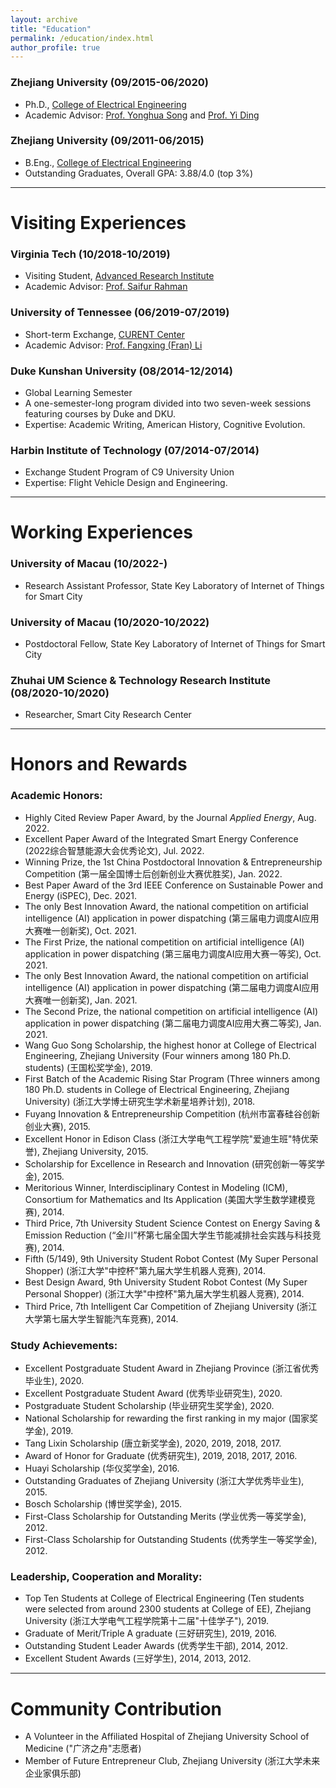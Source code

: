```yaml
---
layout: archive
title: "Education"
permalink: /education/index.html
author_profile: true
---
```


### Zhejiang University (09/2015-06/2020) 

- Ph.D., [College of Electrical Engineering](http://ee.zju.edu.cn/)
- Academic Advisor: [Prof. Yonghua Song](https://rto.um.edu.mo/biography/) and [Prof. Yi Ding](https://person.zju.edu.cn/en/110)



### Zhejiang University (09/2011-06/2015)

- B.Eng., [College of Electrical Engineering](http://ee.zju.edu.cn/)
- Outstanding Graduates, Overall GPA: 3.88/4.0 (top 3%)





------

# Visiting Experiences

### Virginia Tech (10/2018-10/2019)

- Visiting Student, [Advanced Research Institute](https://ari.vt.edu/)
- Academic Advisor: [Prof. Saifur Rahman](http://www.saifurrahman.org/)



### University of Tennessee (06/2019-07/2019)

- Short-term Exchange, [CURENT Center](https://curent.utk.edu/)
- Academic Advisor: [Prof. Fangxing (Fran) Li](http://web.eecs.utk.edu/~fli6/)

 

### Duke Kunshan University (08/2014-12/2014)

- Global Learning Semester
- A one-semester-long program divided into two seven-week sessions featuring courses by Duke and DKU.
- Expertise: Academic Writing, American History, Cognitive Evolution.



### Harbin Institute of Technology (07/2014-07/2014)

- Exchange Student Program of C9 University Union
- Expertise: Flight Vehicle Design and Engineering.





------

# Working Experiences

### University of Macau (10/2022-)

- Research Assistant Professor, State Key Laboratory of Internet of Things for Smart City



### University of Macau (10/2020-10/2022)

- Postdoctoral Fellow, State Key Laboratory of Internet of Things for Smart City



### Zhuhai UM Science & Technology Research Institute (08/2020-10/2020)

- Researcher, Smart City Research Center





------

# Honors and Rewards

### **Academic Honors:**

- Highly Cited Review Paper Award, by the Journal *Applied Energy*, Aug. 2022.
- Excellent Paper Award of the Integrated Smart Energy Conference (2022综合智慧能源大会优秀论文), Jul. 2022.
- Winning Prize, the 1st China Postdoctoral Innovation & Entrepreneurship Competition (第一届全国博士后创新创业大赛优胜奖), Jan. 2022.
- Best Paper Award of the 3rd IEEE Conference on Sustainable Power and Energy (iSPEC), Dec. 2021.
- The only Best Innovation Award, the national competition on artificial intelligence (AI) application in power dispatching (第三届电力调度AI应用大赛唯一创新奖), Oct. 2021.
- The First Prize, the national competition on artificial intelligence (AI) application in power dispatching (第三届电力调度AI应用大赛一等奖), Oct. 2021.
- The only Best Innovation Award, the national competition on artificial intelligence (AI) application in power dispatching (第二届电力调度AI应用大赛唯一创新奖), Jan. 2021.
- The Second Prize, the national competition on artificial intelligence (AI) application in power dispatching (第二届电力调度AI应用大赛二等奖), Jan. 2021.
- Wang Guo Song Scholarship, the highest honor at College of Electrical Engineering, Zhejiang University (Four winners among 180 Ph.D. students) (王国松奖学金), 2019.
- First Batch of the Academic Rising Star Program (Three winners among 180 Ph.D. students in College of Electrical Engineering, Zhejiang University) (浙江大学博士研究生学术新星培养计划), 2018.
- Fuyang Innovation & Entrepreneurship Competition (杭州市富春硅谷创新创业大赛), 2015.
- Excellent Honor in Edison Class (浙江大学电气工程学院"爱迪生班"特优荣誉), Zhejiang University, 2015.
- Scholarship for Excellence in Research and Innovation (研究创新一等奖学金), 2015.
- Meritorious Winner, Interdisciplinary Contest in Modeling (ICM), Consortium for Mathematics and Its Application (美国大学生数学建模竞赛), 2014.
- Third Price, 7th University Student Science Contest on Energy Saving & Emission Reduction (“金川”杯第七届全国大学生节能减排社会实践与科技竞赛), 2014.
- Fifth (5/149), 9th University Student Robot Contest (My Super Personal Shopper) (浙江大学"中控杯"第九届大学生机器人竞赛), 2014.
- Best Design Award, 9th University Student Robot Contest (My Super Personal Shopper) (浙江大学"中控杯"第九届大学生机器人竞赛), 2014.
- Third Price, 7th Intelligent Car Competition of Zhejiang University  (浙江大学第七届大学生智能汽车竞赛), 2014.

### **Study Achievements:**

- Excellent Postgraduate Student Award in Zhejiang Province (浙江省优秀毕业生), 2020.
- Excellent Postgraduate Student Award (优秀毕业研究生), 2020.
- Postgraduate Student Scholarship (毕业研究生奖学金), 2020.
- National Scholarship for rewarding the first ranking in my major (国家奖学金), 2019. 
- Tang Lixin Scholarship (唐立新奖学金), 2020, 2019, 2018, 2017.
- Award of Honor for Graduate (优秀研究生), 2019, 2018, 2017, 2016.
- Huayi Scholarship (华仪奖学金), 2016.
- Outstanding Graduates of Zhejiang University (浙江大学优秀毕业生), 2015.
- Bosch Scholarship (博世奖学金), 2015.
- First-Class Scholarship for Outstanding Merits (学业优秀一等奖学金), 2012.
- First-Class Scholarship for Outstanding Students (优秀学生一等奖学金), 2012.

### **Leadership, Cooperation and Morality:**

- Top Ten Students at College of Electrical Engineering (Ten students were selected from around 2300 students at College of EE), Zhejiang University (浙江大学电气工程学院第十二届"十佳学子"), 2019.
- Graduate of Merit/Triple A graduate (三好研究生), 2019, 2016.
- Outstanding Student Leader Awards (优秀学生干部), 2014, 2012.
- Excellent Student Awards (三好学生), 2014, 2013, 2012.



------

# Community Contribution

- A Volunteer in the Affiliated Hospital of Zhejiang University School of Medicine ("广济之舟"志愿者)
- Member of Future Entrepreneur Club, Zhejiang University (浙江大学未来企业家俱乐部)